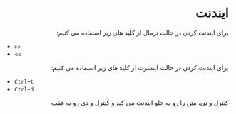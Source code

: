 <div dir="rtl">
<h1> ایندنت</h1>
برای ایندنت کردن در حالت نرمال از کلید های زیر استفاده می کنیم:
</div>

- `>>`
- `<<`

<div dir="rtl">برای ایندنت کردن در حالت اینسرت از کلید های زیر استفاده می کنیم:</div>

- `Ctrl+t` 
- `Ctrl+d`

<div dir="rtl">کنترل و تی، متن را رو به جلو ایندنت می کند و کنترل و دی رو به عقب</div>
